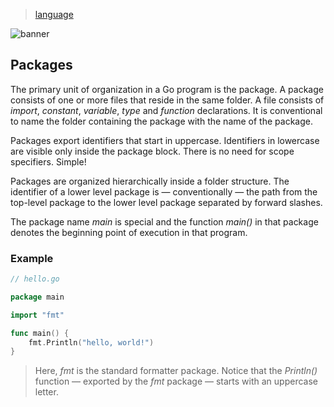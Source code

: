 > [language](../)

![banner](/go/photos/banner.png)

## Packages

The primary unit of organization in a Go program is the package.  A package consists of one or more files that reside in the same folder.  A file consists of _import_, _constant_, _variable_, _type_ and _function_ declarations.  It is conventional to name the folder containing the package with the name of the package.

Packages export identifiers that start in uppercase.  Identifiers in lowercase are visible only inside the package block.  There is no need for scope specifiers.  Simple!

Packages are organized hierarchically inside a folder structure.  The identifier of a lower level package is — conventionally — the path from the top-level package to the lower level package separated by forward slashes.

The package name _main_ is special and the function _main()_ in that package denotes the beginning point of execution in that program.

### Example

```go
// hello.go

package main

import "fmt"

func main() {
    fmt.Println("hello, world!")
}
```

> Here, _fmt_ is the standard formatter package.  Notice that the _Println()_ function — exported by the _fmt_ package — starts with an uppercase letter.
